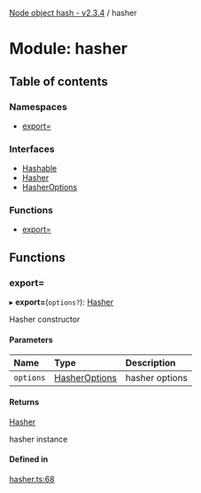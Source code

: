 [Node object hash - v2.3.4](../README.md) / hasher

# Module: hasher

## Table of contents

### Namespaces

- [export&#x3D;](hasher.export_.md)

### Interfaces

- [Hashable](../interfaces/hasher.hashable.md)
- [Hasher](../interfaces/hasher.hasher-1.md)
- [HasherOptions](../interfaces/hasher.hasheroptions.md)

### Functions

- [export&#x3D;](hasher.md#export=)

## Functions

### export&#x3D;

▸ **export=**(`options?`): [Hasher](../interfaces/hasher.export_.hasher.md)

Hasher constructor

#### Parameters

| Name      | Type                                                           | Description    |
| :-------- | :------------------------------------------------------------- | :------------- |
| `options` | [HasherOptions](../interfaces/hasher.export_.hasheroptions.md) | hasher options |

#### Returns

[Hasher](../interfaces/hasher.export_.hasher.md)

hasher instance

#### Defined in

[hasher.ts:68](https://github.com/SkeLLLa/node-object-hash/blob/db2f49f/src/hasher.ts#L68)
